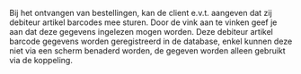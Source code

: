 Bij het ontvangen van bestellingen, kan de client e.v.t. aangeven dat zij debiteur artikel barcodes mee sturen. Door de vink aan te vinken geef je aan dat deze gegevens ingelezen mogen worden. Deze debiteur artikel barcode gegevens worden geregistreerd in de database, enkel kunnen deze niet via een scherm benaderd worden, de gegeven worden alleen gebruikt via de koppeling.